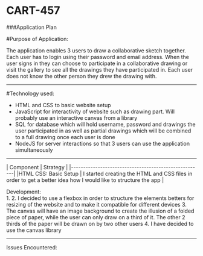 # CART-457

###Application Plan


#Purpose of Application: 

The application enables 3 users to draw a collaborative sketch together. Each user has to login using their password and email address. When the user signs in they can choose to participate in a collaborative drawing or visit the gallery to see all the drawings they have participated in. Each user does not know the other person they drew the drawing with. 

---

#Technology used: 
- HTML and CSS to basic website setup
- JavaScript for interactivity of website such as drawing part. Will probably use an interactive canvas from a library
- SQL for database which will hold username, password and drawings the user participated in as well as partial drawings which will be combined to a full drawing once each user is done
- NodeJS for server interactions so that 3 users can use the application simultaneously

---

| Component                 | Strategy                 |
|------------------------------------------------------|
|HTML CSS: Basic Setup      | I started creating the HTML and CSS files in order to get a better idea how I would like to structure the app |

Development:  
1. 
2. I decided to use a flexbox in order to structure the elements betters for resizing of the website and to make it compatible for different devices
3. The canvas will have an image background to create the illusion of a folded piece of paper, while the user can only draw on a third of it. The other 2 thirds of the paper will be drawn on by two other users
  4. I have decided to use the canvas library 

---

Issues Encountered:
